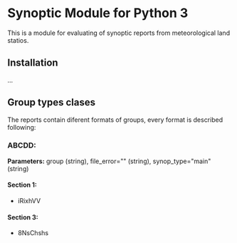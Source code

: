 # Synoptic Module for Python 3

This is a module for evaluating of synoptic reports from meteorological land statios.

## Installation

...


## Group types clases

The reports contain diferent formats of groups, every format is described following:

### ABCDD:

**Parameters:** group (string), file_error="" (string), synop_type="main" (string)

#### Section 1:
* iRixhVV

#### Section 3:
* 8NsChshs

